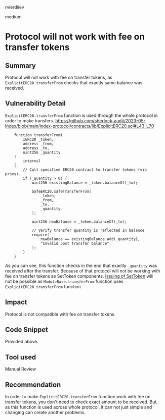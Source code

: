 rvierdiiev

medium

# Protocol will not work with fee on transfer tokens

## Summary
Protocol will not work with fee on transfer tokens, as `ExplicitERC20.transferFrom` checks that exactly same balance was received.
## Vulnerability Detail
`ExplicitERC20.transferFrom` function is used through the whole protocol in order to make transfers.
https://github.com/sherlock-audit/2023-05-Index/blob/main/index-protocol/contracts/lib/ExplicitERC20.sol#L43-L70
```solidity
    function transferFrom(
        IERC20 _token,
        address _from,
        address _to,
        uint256 _quantity
    )
        internal
    {
        // Call specified ERC20 contract to transfer tokens (via proxy).
        if (_quantity > 0) {
            uint256 existingBalance = _token.balanceOf(_to);

            SafeERC20.safeTransferFrom(
                _token,
                _from,
                _to,
                _quantity
            );

            uint256 newBalance = _token.balanceOf(_to);

            // Verify transfer quantity is reflected in balance
            require(
                newBalance == existingBalance.add(_quantity),
                "Invalid post transfer balance"
            );
        }
    }
```
As you can see, this function checks in the end that exactly `_quantity` was received after the transfer.
Because of that protocol will not be working with fee on transfer tokens as SetToken components. [Issuing of SetToken](https://github.com/sherlock-audit/2023-05-Index/blob/main/index-protocol/contracts/protocol/modules/v1/BasicIssuanceModule.sol#L107-L112
) will not be possible as `ModuleBase.transferFrom` function uses `ExplicitERC20.transferFrom` function.
## Impact
Protocol is not compatible with fee on transfer tokens.
## Code Snippet
Provided above.
## Tool used

Manual Review

## Recommendation
In order to make `ExplicitERC20.transferFrom` function work with fee on transfer tokens, you don't need to check exact amount to be received. But, as this function is used across whole protocol, it can not just simple and changing can create another problems.